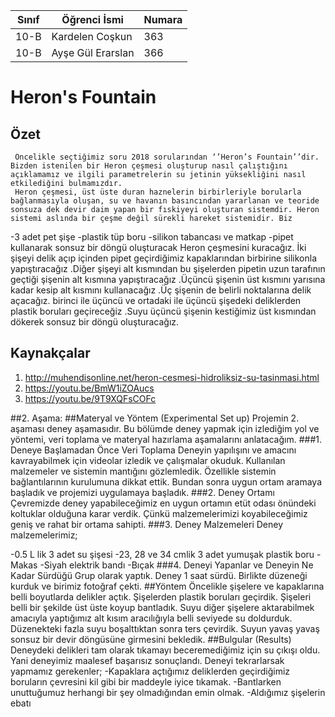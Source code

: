 

Sınıf | Öğrenci İsmi  | Numara
-------|----------------|--------
10-B  | Kardelen Coşkun | 363
10-B   | Ayşe Gül Erarslan | 366


#  Heron's Fountain
## Özet
     Öncelikle seçtiğimiz soru 2018 sorularından ‘’Heron’s Fountain’’dir. Bizden istenilen bir Heron çeşmesi oluşturup nasıl çalıştığını açıklamamız ve ilgili parametrelerin su jetinin yüksekliğini nasıl etkilediğini bulmamızdır.
     Heron çeşmesi, üst üste duran haznelerin birbirleriyle borularla bağlanmasıyla oluşan, su ve havanın basıncından yararlanan ve teoride sonsuza dek devir daim yapan bir fıskiyeyi oluşturan sistemdir. Heron sistemi aslında bir çeşme değil sürekli hareket sistemidir. Biz
-3 adet pet şişe 
-plastik tüp boru
-silikon tabancası ve matkap
-pipet
kullanarak sonsuz bir döngü oluşturacak Heron çeşmesini kuracağız.
İki şişeyi delik açıp içinden pipet geçirdiğimiz kapaklarından birbirine silikonla yapıştıracağız .Diğer şişeyi alt kısmından bu şişelerden pipetin uzun tarafının geçtiği şişenin alt kısmına yapıştıracağız .Üçüncü şişenin üst kısmını yarısına kadar kesip alt kısmını kullanacağız .Üç şişenin de belirli noktalarına delik açacağız. birinci ile üçüncü ve ortadaki ile üçüncü şişedeki deliklerden plastik boruları geçireceğiz .Suyu üçüncü şişenin kestiğimiz üst kısmından dökerek sonsuz bir döngü oluşturacağız. 


## Kaynakçalar  

 1.   http://muhendisonline.net/heron-cesmesi-hidroliksiz-su-tasinmasi.html    
 2.   https://youtu.be/BmW1iZOAucs
 3.   https://youtu.be/9T9XQFsCOFc


##2. Aşama:
##Materyal ve Yöntem (Experimental Set up)
Projemin 2. aşaması deney aşamasıdır. Bu bölümde deney yapmak için izlediğim yol ve yöntemi, veri toplama ve materyal hazırlama aşamalarını anlatacağım.
###1.	Deneye Başlamadan Önce Veri Toplama
Deneyin yapılışını ve amacını kavrayabilmek için videolar izledik ve çalışmalar okuduk. Kullanılan malzemeler ve sistemin mantığını  gözlemledik. Özellikle sistemin bağlantılarının kurulumuna dikkat ettik. Bundan sonra uygun ortam aramaya başladık ve projemizi uygulamaya başladık.
###2. Deney Ortamı
Çevremizde deney yapabileceğimiz en uygun ortamın etüt odası önündeki koltuklar olduğuna karar verdik. Çünkü malzemelerimizi koyabileceğimiz geniş ve rahat bir ortama sahipti.
###3. Deney Malzemeleri
Deney malzemelerimiz;

-0.5 L lik 3 adet su şişesi
-23, 28 ve 34 cmlik 3 adet yumuşak plastik boru
-Makas
-Siyah elektrik bandı
-Bıçak
###4. Deneyi Yapanlar ve Deneyin Ne Kadar Sürdüğü
Grup olarak yaptık. Deney 1 saat sürdü. Birlikte düzeneği kurduk ve birimiz fotoğraf çekti.
##Yöntem
Öncelikle şişelere ve kapaklarına belli boyutlarda delikler açtık. Şişelerden plastik boruları geçirdik. Şişeleri belli bir şekilde üst üste koyup bantladık. Suyu diğer şişelere aktarabilmek amacıyla yaptığımız alt kısım aracılığıyla belli seviyede su doldurduk. Düzenekteki fazla suyu  boşalttıktan sonra ters çevirdik. Suyun yavaş yavaş sonsuz bir devir döngüsüne girmesini bekledik.
##Bulgular (Results)
Deneydeki delikleri tam olarak tıkamayı beceremediğimiz için su çıkışı oldu. Yani deneyimiz maalesef başarısız sonuçlandı. Deneyi tekrarlarsak yapmamız gerekenler;
-Kapaklara açtığımız deliklerden geçirdiğimiz boruların çevresini kil gibi bir maddeyle iyice tıkamak.
-Bantlarken unuttuğumuz herhangi bir şey olmadığından emin olmak.
-Aldığımız şişelerin ebatı
